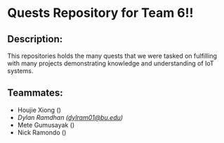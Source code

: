 # Quests Repository for Team 6!! <br>

## Description:
This repositories holds the many quests that we were tasked on fulfilling with many projects demonstrating knowledge and understanding of IoT systems.

## Teammates:
- Houjie Xiong () <br>
- _Dylan Ramdhan (dylram01@bu.edu)_<br>
- Mete Gumusayak () <br>
- Nick Ramondo () <br>
